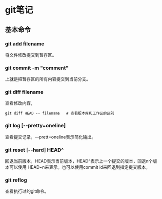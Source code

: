 # git笔记

## 基本命令

### git add filename

将文件修改提交到暂存区。

### git commit -m "comment"

上就是把暂存区的所有内容提交到当前分支。

### git diff filename

查看修改内容,

```git
git diff HEAD -- filename   # 查看版本库和工作区的区别
```

### git log [--pretty=oneline]

查看提交记录，--prett=oneline表示简化输出。

### git reset [--hard] HEAD^

回退当前版本，HEAD表示当前版本，HEAD^表示上一个提交的版本，回退n个版本可以使用 HEAD~n来表示。也可以使用commit id来回退到指定提交版本。

### git reflog

查看执行过的git命令。

### 
